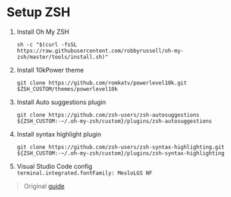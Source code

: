 # Setup ZSH
 
1. Install Oh My ZSH  
   ```shell
   sh -c "$(curl -fsSL https://raw.githubusercontent.com/robbyrussell/oh-my-zsh/master/tools/install.sh)"
   ```
   
2. Install 10kPower theme  
   ```shell
   git clone https://github.com/romkatv/powerlevel10k.git $ZSH_CUSTOM/themes/powerlevel10k
   ```

3. Install Auto suggestions plugin  
   ```shell
   git clone https://github.com/zsh-users/zsh-autosuggestions ${ZSH_CUSTOM:-~/.oh-my-zsh/custom}/plugins/zsh-autosuggestions
   ```

4. Install syntax highlight plugin  
   ```shell
   git clone https://github.com/zsh-users/zsh-syntax-highlighting.git ${ZSH_CUSTOM:-~/.oh-my-zsh/custom}/plugins/zsh-syntax-highlighting
   ```

5. Visual Studio Code config  
   `terminal.integrated.fontFamily: MesloLGS NF`


> Original [guide](https://gist.github.com/kevin-smets/8568070)